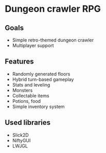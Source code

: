 Dungeon crawler RPG
===================

Goals
-----

- Simple retro-themed dungeon crawler
- Multiplayer support


Features
--------

- Randomly generated floors
- Hybrid turn-based gameplay
- Stats and leveling
- Monsters
- Collectable items
- Potions, food
- Simple inventory system


Used libraries
--------------

- Slick2D
- NiftyGUI
- LWJGL
